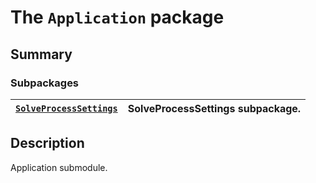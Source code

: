 <a id="module-ansys.mechanical.stubs.Ansys.ACT.Mechanical.Application"></a>

<a id="the-application-package"></a>

# The `Application` package

<a id="summary"></a>

## Summary

### Subpackages

| [`SolveProcessSettings`](SolveProcessSettings/index.md#module-ansys.mechanical.stubs.Ansys.ACT.Mechanical.Application.SolveProcessSettings)   | SolveProcessSettings subpackage.   |
|-----------------------------------------------------------------------------------------------------------------------------------------------|------------------------------------|

<a id="description"></a>

## Description

Application submodule.

<!-- !! processed by numpydoc !! -->
